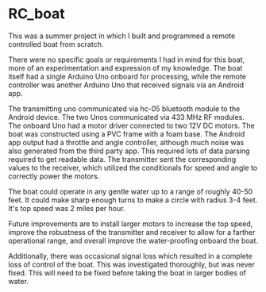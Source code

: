 # RC_boat
This was a summer project in which I built and programmed a remote controlled boat from scratch.

There were no specific goals or requirements I had in mind for this boat, more of an experimentation and expression of my knowledge.
The boat itself had a single Arduino Uno onboard for processing, while the remote controller was another Arduino Uno that received signals via an Android app.

The transmitting uno communicated via hc-05 bluetooth module to the Android device.  The two Unos communicated via 433 MHz RF modules.  The onboard Uno had a motor driver connected to two 12V DC motors.  The boat was constructed using a PVC frame with a foam base.  The Android app output had a throttle and angle controller, although much noise was also generated from the third party app.  This required lots of data parsing required to get readable data.  The transmitter sent the corresponding values to the receiver, which utilized the conditionals for speed and angle to correctly power the motors.

The boat could operate in any gentle water up to a range of roughly 40-50 feet.  It could make sharp enough turns to make a circle with radius 3-4 feet.  It's top speed was 2 miles per hour.

Future improvements are to install larger motors to increase the top speed, improve the robustness of the transmitter and receiver to allow for a farther operational range, and overall improve the water-proofing onboard the boat.

Additionally, there was occasional signal loss which resulted in a complete loss of control of the boat.  This was investigated thoroughly, but was never fixed.  This will need to be fixed before taking the boat in larger bodies of water.
